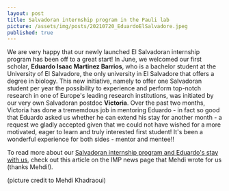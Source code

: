 ```yaml
---
layout: post
title: Salvadoran internship program in the Pauli lab
picture: /assets/img/posts/20210720_EduardoElSalvadore.jpeg
published: true
---
```

We are very happy that our newly launched El Salvadoran internship program has been off to a great start!
In June, we welcomed our first scholar, **Eduardo Isaac Martinez Barrios**, who is a bachelor student at the University of El Salvadore, the only university in El Salvadore that offers a degree in biology. 
This new initiative, namely to offer one Salvadoran student per year the possibility to experience and perform top-notch research in one of Europe's leading research institutions, was initiated by our very own Salvadoran postdoc **Victoria**. Over the past two months, Victoria has done a trememdous job in mentoring Eduardo - in fact so good that Eduardo asked us whether he can extend his stay for another month - a request we gladly accepted given that we could not have wished for a more motivated, eager to learn and truly interested first student!
It's been a wonderful experience for both sides - mentor and mentee!!

To read more about our [Salvadoran internship program and Eduardo's stay with us](https://www.imp.ac.at/news/article/salvadoran-student-at-the-imp/), check out this article on the IMP news page that Mehdi wrote for us (thanks Mehdi!). 

(picture credit to Mehdi Khadraoui)

